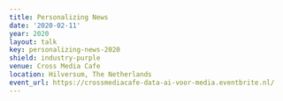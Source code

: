 ```yaml
---
title: Personalizing News
date: '2020-02-11'
year: 2020
layout: talk
key: personalizing-news-2020
shield: industry-purple
venue: Cross Media Cafe
location: Hilversum, The Netherlands
event_url: https://crossmediacafe-data-ai-voor-media.eventbrite.nl/
---
```

